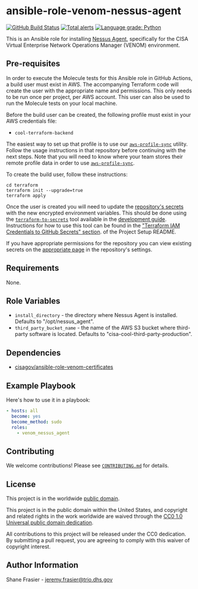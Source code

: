 # ansible-role-venom-nessus-agent #

[![GitHub Build Status](https://github.com/cisagov/ansible-role-venom-nessus-agent/workflows/build/badge.svg)](https://github.com/cisagov/ansible-role-venom-nessus-agent/actions)
[![Total alerts](https://img.shields.io/lgtm/alerts/g/cisagov/ansible-role-venom-nessus-agent.svg?logo=lgtm&logoWidth=18)](https://lgtm.com/projects/g/cisagov/ansible-role-venom-nessus-agent/alerts/)
[![Language grade: Python](https://img.shields.io/lgtm/grade/python/g/cisagov/ansible-role-venom-nessus-agent.svg?logo=lgtm&logoWidth=18)](https://lgtm.com/projects/g/cisagov/ansible-role-venom-nessus-agent/context:python)

This is an Ansible role for installing [Nessus
Agent](https://www.tenable.com/products/nessus/nessus-agents),
specifically for the CISA Virtual Enterprise Network Operations
Manager (VENOM) environment.

## Pre-requisites ##

In order to execute the Molecule tests for this Ansible role in GitHub
Actions, a build user must exist in AWS. The accompanying Terraform
code will create the user with the appropriate name and
permissions. This only needs to be run once per project, per AWS
account. This user can also be used to run the Molecule tests on your
local machine.

Before the build user can be created, the following profile must exist in
your AWS credentials file:

* `cool-terraform-backend`

The easiest way to set up that profile is to use our
[`aws-profile-sync`](https://github.com/cisagov/aws-profile-sync)
utility. Follow the usage instructions in that repository before
continuing with the next steps. Note that you will need to know where
your team stores their remote profile data in order to use
[`aws-profile-sync`](https://github.com/cisagov/aws-profile-sync).

To create the build user, follow these instructions:

```console
cd terraform
terraform init --upgrade=true
terraform apply
```

Once the user is created you will need to update the [repository's
secrets](https://help.github.com/en/actions/configuring-and-managing-workflows/creating-and-storing-encrypted-secrets)
with the new encrypted environment variables. This should be done
using the
[`terraform-to-secrets`](https://github.com/cisagov/development-guide/tree/develop/project_setup#terraform-iam-credentials-to-github-secrets-)
tool available in the [development
guide](https://github.com/cisagov/development-guide). Instructions for
how to use this tool can be found in the ["Terraform IAM Credentials
to GitHub Secrets"
section](https://github.com/cisagov/development-guide/tree/develop/project_setup#terraform-iam-credentials-to-github-secrets-).
of the Project Setup README.

If you have appropriate permissions for the repository you can view
existing secrets on the [appropriate
page](https://github.com/cisagov/ansible-role-venom-nessus-agent/settings/secrets)
in the repository's settings.

## Requirements ##

None.

## Role Variables ##

* `install_directory` - the directory where Nessus Agent is installed.
  Defaults to "/opt/nessus_agent".
* `third_party_bucket_name` - the name of the AWS S3 bucket where
  third-party software is located.  Defaults to
  "cisa-cool-third-party-production".

## Dependencies ##

* [cisagov/ansible-role-venom-certificates](https://github.com/cisagov/ansible-role-venom-certificates)

## Example Playbook ##

Here's how to use it in a playbook:

```yaml
- hosts: all
  become: yes
  become_method: sudo
  roles:
    - venom_nessus_agent
```

## Contributing ##

We welcome contributions!  Please see [`CONTRIBUTING.md`](CONTRIBUTING.md) for
details.

## License ##

This project is in the worldwide [public domain](LICENSE).

This project is in the public domain within the United States, and
copyright and related rights in the work worldwide are waived through
the [CC0 1.0 Universal public domain
dedication](https://creativecommons.org/publicdomain/zero/1.0/).

All contributions to this project will be released under the CC0
dedication. By submitting a pull request, you are agreeing to comply
with this waiver of copyright interest.

## Author Information ##

Shane Frasier - <jeremy.frasier@trio.dhs.gov>
